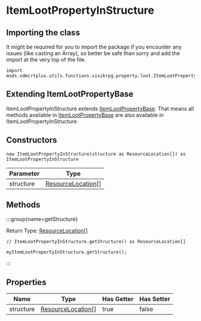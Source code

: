 # ItemLootPropertyInStructure

## Importing the class

It might be required for you to import the package if you encounter any issues (like casting an Array), so better be safe than sorry and add the import at the very top of the file.
```zenscript
import mods.sdmcrtplus.utils.functions.sixikrpg.property.loot.ItemLootPropertyInStructure;
```


## Extending ItemLootPropertyBase

ItemLootPropertyInStructure extends [ItemLootPropertyBase](/mods/sdmcrtplus/utils/functions/sixikrpg/property/loot/ItemLootPropertyBase). That means all methods available in [ItemLootPropertyBase](/mods/sdmcrtplus/utils/functions/sixikrpg/property/loot/ItemLootPropertyBase) are also available in ItemLootPropertyInStructure

## Constructors


```zenscript
new ItemLootPropertyInStructure(structure as ResourceLocation[]) as ItemLootPropertyInStructure
```
| Parameter |                             Type                             |
|-----------|--------------------------------------------------------------|
| structure | [ResourceLocation](/vanilla/api/resource/ResourceLocation)[] |



## Methods

:::group{name=getStructure}

Return Type: [ResourceLocation](/vanilla/api/resource/ResourceLocation)[]

```zenscript
// ItemLootPropertyInStructure.getStructure() as ResourceLocation[]

myItemLootPropertyInStructure.getStructure();
```

:::


## Properties

|   Name    |                             Type                             | Has Getter | Has Setter |
|-----------|--------------------------------------------------------------|------------|------------|
| structure | [ResourceLocation](/vanilla/api/resource/ResourceLocation)[] | true       | false      |

